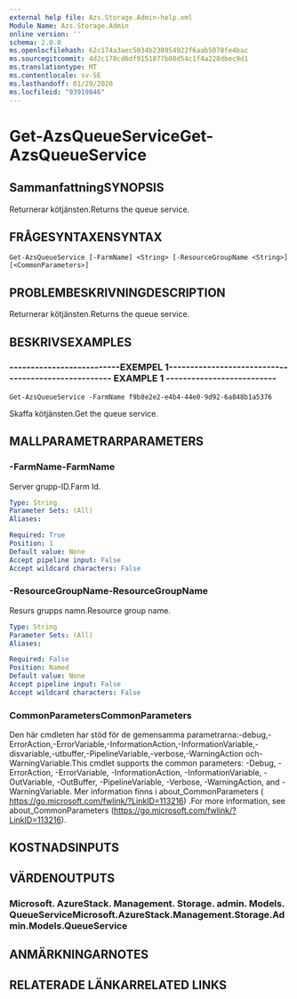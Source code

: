 ```yaml
---
external help file: Azs.Storage.Admin-help.xml
Module Name: Azs.Storage.Admin
online version: ''
schema: 2.0.0
ms.openlocfilehash: 62c174a3aec5034b230954922f6aab5078fe4bac
ms.sourcegitcommit: 4d2c178cd6df9151877b08d54c1f4a228dbec9d1
ms.translationtype: MT
ms.contentlocale: sv-SE
ms.lasthandoff: 01/29/2020
ms.locfileid: "93919846"
---
```

# <span data-ttu-id="be9b2-101">Get-AzsQueueService</span><span class="sxs-lookup"><span data-stu-id="be9b2-101">Get-AzsQueueService</span></span>

## <span data-ttu-id="be9b2-102">Sammanfattning</span><span class="sxs-lookup"><span data-stu-id="be9b2-102">SYNOPSIS</span></span>
<span data-ttu-id="be9b2-103">Returnerar kötjänsten.</span><span class="sxs-lookup"><span data-stu-id="be9b2-103">Returns the queue service.</span></span>

## <span data-ttu-id="be9b2-104">FRÅGESYNTAXEN</span><span class="sxs-lookup"><span data-stu-id="be9b2-104">SYNTAX</span></span>

```
Get-AzsQueueService [-FarmName] <String> [-ResourceGroupName <String>] [<CommonParameters>]
```

## <span data-ttu-id="be9b2-105">PROBLEMBESKRIVNING</span><span class="sxs-lookup"><span data-stu-id="be9b2-105">DESCRIPTION</span></span>
<span data-ttu-id="be9b2-106">Returnerar kötjänsten.</span><span class="sxs-lookup"><span data-stu-id="be9b2-106">Returns the queue service.</span></span>

## <span data-ttu-id="be9b2-107">BESKRIVS</span><span class="sxs-lookup"><span data-stu-id="be9b2-107">EXAMPLES</span></span>

### <span data-ttu-id="be9b2-108">--------------------------EXEMPEL 1--------------------------</span><span class="sxs-lookup"><span data-stu-id="be9b2-108">-------------------------- EXAMPLE 1 --------------------------</span></span>
```
Get-AzsQueueService -FarmName f9b8e2e2-e4b4-44e0-9d92-6a848b1a5376
```

<span data-ttu-id="be9b2-109">Skaffa kötjänsten.</span><span class="sxs-lookup"><span data-stu-id="be9b2-109">Get the queue service.</span></span>

## <span data-ttu-id="be9b2-110">MALLPARAMETRAR</span><span class="sxs-lookup"><span data-stu-id="be9b2-110">PARAMETERS</span></span>

### <span data-ttu-id="be9b2-111">-FarmName</span><span class="sxs-lookup"><span data-stu-id="be9b2-111">-FarmName</span></span>
<span data-ttu-id="be9b2-112">Server grupp-ID.</span><span class="sxs-lookup"><span data-stu-id="be9b2-112">Farm Id.</span></span>

```yaml
Type: String
Parameter Sets: (All)
Aliases: 

Required: True
Position: 1
Default value: None
Accept pipeline input: False
Accept wildcard characters: False
```

### <span data-ttu-id="be9b2-113">-ResourceGroupName</span><span class="sxs-lookup"><span data-stu-id="be9b2-113">-ResourceGroupName</span></span>
<span data-ttu-id="be9b2-114">Resurs grupps namn.</span><span class="sxs-lookup"><span data-stu-id="be9b2-114">Resource group name.</span></span>

```yaml
Type: String
Parameter Sets: (All)
Aliases: 

Required: False
Position: Named
Default value: None
Accept pipeline input: False
Accept wildcard characters: False
```

### <span data-ttu-id="be9b2-115">CommonParameters</span><span class="sxs-lookup"><span data-stu-id="be9b2-115">CommonParameters</span></span>
<span data-ttu-id="be9b2-116">Den här cmdleten har stöd för de gemensamma parametrarna:-debug,-ErrorAction,-ErrorVariable,-InformationAction,-InformationVariable,-disvariable,-utbuffer,-PipelineVariable,-verbose,-WarningAction och-WarningVariable.</span><span class="sxs-lookup"><span data-stu-id="be9b2-116">This cmdlet supports the common parameters: -Debug, -ErrorAction, -ErrorVariable, -InformationAction, -InformationVariable, -OutVariable, -OutBuffer, -PipelineVariable, -Verbose, -WarningAction, and -WarningVariable.</span></span> <span data-ttu-id="be9b2-117">Mer information finns i about_CommonParameters ( https://go.microsoft.com/fwlink/?LinkID=113216) .</span><span class="sxs-lookup"><span data-stu-id="be9b2-117">For more information, see about_CommonParameters (https://go.microsoft.com/fwlink/?LinkID=113216).</span></span>

## <span data-ttu-id="be9b2-118">KOSTNADS</span><span class="sxs-lookup"><span data-stu-id="be9b2-118">INPUTS</span></span>

## <span data-ttu-id="be9b2-119">VÄRDEN</span><span class="sxs-lookup"><span data-stu-id="be9b2-119">OUTPUTS</span></span>

### <span data-ttu-id="be9b2-120">Microsoft. AzureStack. Management. Storage. admin. Models. QueueService</span><span class="sxs-lookup"><span data-stu-id="be9b2-120">Microsoft.AzureStack.Management.Storage.Admin.Models.QueueService</span></span>

## <span data-ttu-id="be9b2-121">ANMÄRKNINGAR</span><span class="sxs-lookup"><span data-stu-id="be9b2-121">NOTES</span></span>

## <span data-ttu-id="be9b2-122">RELATERADE LÄNKAR</span><span class="sxs-lookup"><span data-stu-id="be9b2-122">RELATED LINKS</span></span>

